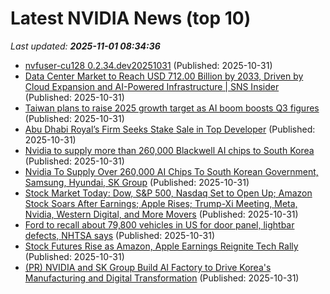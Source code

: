 # Latest NVIDIA News (top 10)
_Last updated: **2025-11-01 08:34:36**_

- [nvfuser-cu128 0.2.34.dev20251031](https://pypi.org/project/nvfuser-cu128/0.2.34.dev20251031/) (Published: 2025-10-31)
- [Data Center Market to Reach USD 712.00 Billion by 2033, Driven by Cloud Expansion and AI-Powered Infrastructure | SNS Insider](https://www.globenewswire.com/news-release/2025/10/31/3178144/0/en/Data-Center-Market-to-Reach-USD-712-00-Billion-by-2033-Driven-by-Cloud-Expansion-and-AI-Powered-Infrastructure-SNS-Insider.html) (Published: 2025-10-31)
- [Taiwan plans to raise 2025 growth target as AI boom boosts Q3 figures](https://www.channelnewsasia.com/business/taiwan-plans-raise-2025-growth-target-ai-boom-boosts-q3-figures-5437581) (Published: 2025-10-31)
- [Abu Dhabi Royal’s Firm Seeks Stake Sale in Top Developer](https://biztoc.com/x/776d6564d7a3f3b6) (Published: 2025-10-31)
- [Nvidia to supply more than 260,000 Blackwell AI chips to South Korea](https://biztoc.com/x/f36a5909af2615a8) (Published: 2025-10-31)
- [Nvidia To Supply Over 260,000 AI Chips To South Korean Government, Samsung, Hyundai, SK Group](https://biztoc.com/x/46bfb70eb5cfa9ff) (Published: 2025-10-31)
- [Stock Market Today: Dow, S&P 500, Nasdaq Set to Open Up; Amazon Stock Soars After Earnings; Apple Rises; Trump-Xi Meeting, Meta, Nvidia, Western Digital, and More Movers](https://biztoc.com/x/3eacc30a4efb1b5b) (Published: 2025-10-31)
- [Ford to recall about 79,800 vehicles in US for door panel, lightbar defects, NHTSA says](https://biztoc.com/x/2517eda3d9077b55) (Published: 2025-10-31)
- [Stock Futures Rise as Amazon, Apple Earnings Reignite Tech Rally](https://biztoc.com/x/368194efd8779e06) (Published: 2025-10-31)
- [(PR) NVIDIA and SK Group Build AI Factory to Drive Korea's Manufacturing and Digital Transformation](https://www.techpowerup.com/342465/nvidia-and-sk-group-build-ai-factory-to-drive-koreas-manufacturing-and-digital-transformation) (Published: 2025-10-31)
